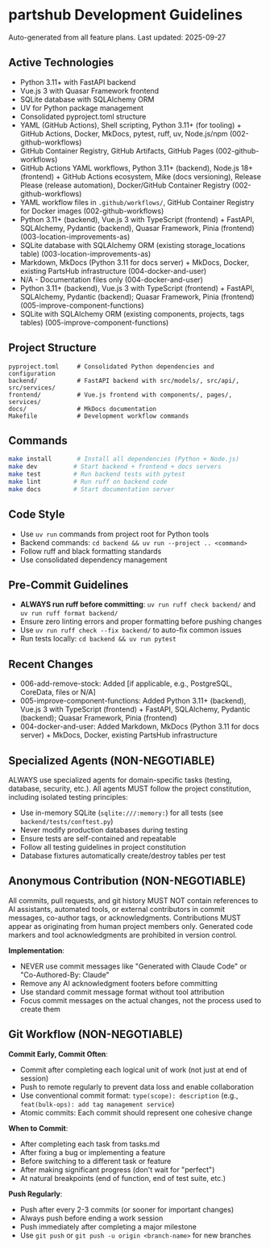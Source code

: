 # partshub Development Guidelines

Auto-generated from all feature plans. Last updated: 2025-09-27

## Active Technologies
- Python 3.11+ with FastAPI backend
- Vue.js 3 with Quasar Framework frontend
- SQLite database with SQLAlchemy ORM
- UV for Python package management
- Consolidated pyproject.toml structure
- YAML (GitHub Actions), Shell scripting, Python 3.11+ (for tooling) + GitHub Actions, Docker, MkDocs, pytest, ruff, uv, Node.js/npm (002-github-workflows)
- GitHub Container Registry, GitHub Artifacts, GitHub Pages (002-github-workflows)
- GitHub Actions YAML workflows, Python 3.11+ (backend), Node.js 18+ (frontend) + GitHub Actions ecosystem, Mike (docs versioning), Release Please (release automation), Docker/GitHub Container Registry (002-github-workflows)
- YAML workflow files in `.github/workflows/`, GitHub Container Registry for Docker images (002-github-workflows)
- Python 3.11+ (backend), Vue.js 3 with TypeScript (frontend) + FastAPI, SQLAlchemy, Pydantic (backend), Quasar Framework, Pinia (frontend) (003-location-improvements-as)
- SQLite database with SQLAlchemy ORM (existing storage_locations table) (003-location-improvements-as)
- Markdown, MkDocs (Python 3.11 for docs server) + MkDocs, Docker, existing PartsHub infrastructure (004-docker-and-user)
- N/A - Documentation files only (004-docker-and-user)
- Python 3.11+ (backend), Vue.js 3 with TypeScript (frontend) + FastAPI, SQLAlchemy, Pydantic (backend); Quasar Framework, Pinia (frontend) (005-improve-component-functions)
- SQLite with SQLAlchemy ORM (existing components, projects, tags tables) (005-improve-component-functions)

## Project Structure
```
pyproject.toml     # Consolidated Python dependencies and configuration
backend/           # FastAPI backend with src/models/, src/api/, src/services/
frontend/          # Vue.js frontend with components/, pages/, services/
docs/              # MkDocs documentation
Makefile           # Development workflow commands
```

## Commands
```bash
make install       # Install all dependencies (Python + Node.js)
make dev          # Start backend + frontend + docs servers
make test         # Run backend tests with pytest
make lint         # Run ruff on backend code
make docs         # Start documentation server
```

## Code Style
- Use `uv run` commands from project root for Python tools
- Backend commands: `cd backend && uv run --project .. <command>`
- Follow ruff and black formatting standards
- Use consolidated dependency management

## Pre-Commit Guidelines

- **ALWAYS run ruff before committing**: `uv run ruff check backend/` and `uv run ruff format backend/`
- Ensure zero linting errors and proper formatting before pushing changes
- Use `uv run ruff check --fix backend/` to auto-fix common issues
- Run tests locally: `cd backend && uv run pytest`

## Recent Changes
- 006-add-remove-stock: Added [if applicable, e.g., PostgreSQL, CoreData, files or N/A]
- 005-improve-component-functions: Added Python 3.11+ (backend), Vue.js 3 with TypeScript (frontend) + FastAPI, SQLAlchemy, Pydantic (backend); Quasar Framework, Pinia (frontend)
- 004-docker-and-user: Added Markdown, MkDocs (Python 3.11 for docs server) + MkDocs, Docker, existing PartsHub infrastructure


<!-- MANUAL ADDITIONS START -->

## Specialized Agents (NON-NEGOTIABLE)
ALWAYS use specialized agents for domain-specific tasks (testing, database, security, etc.). All agents MUST follow the project constitution, including isolated testing principles:

- Use in-memory SQLite (`sqlite:///:memory:`) for all tests (see `backend/tests/conftest.py`)
- Never modify production databases during testing
- Ensure tests are self-contained and repeatable
- Follow all testing guidelines in project constitution
- Database fixtures automatically create/destroy tables per test

## Anonymous Contribution (NON-NEGOTIABLE)
All commits, pull requests, and git history MUST NOT contain references to AI assistants, automated tools, or external contributors in commit messages, co-author tags, or acknowledgments. Contributions MUST appear as originating from human project members only. Generated code markers and tool acknowledgments are prohibited in version control.

**Implementation**:

- NEVER use commit messages like "Generated with Claude Code" or "Co-Authored-By: Claude"
- Remove any AI acknowledgment footers before committing
- Use standard commit message format without tool attribution
- Focus commit messages on the actual changes, not the process used to create them

## Git Workflow (NON-NEGOTIABLE)

**Commit Early, Commit Often**:
- Commit after completing each logical unit of work (not just at end of session)
- Push to remote regularly to prevent data loss and enable collaboration
- Use conventional commit format: `type(scope): description` (e.g., `feat(bulk-ops): add tag management service`)
- Atomic commits: Each commit should represent one cohesive change

**When to Commit**:
- After completing each task from tasks.md
- After fixing a bug or implementing a feature
- Before switching to a different task or feature
- After making significant progress (don't wait for "perfect")
- At natural breakpoints (end of function, end of test suite, etc.)

**Push Regularly**:
- Push after every 2-3 commits (or sooner for important changes)
- Always push before ending a work session
- Push immediately after completing a major milestone
- Use `git push` or `git push -u origin <branch-name>` for new branches

<!-- MANUAL ADDITIONS END -->
